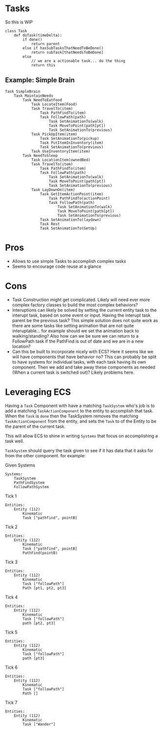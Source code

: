 # Tasks
So this is WIP

```
class Task
    def doTask(timeDelta):
        if done()
            return parent
        else if hasSubTasksThatNeedToBeDone()
            return subTask[thatNeedsToBeDone]
        else
            // we are a actionable task... do the thing
            return this
```

## Example: Simple Brain

```
Task SimpleBrain
    Task MaintainNeeds
        Task NeedToEatFood
            Task LocateItem(Food)
            Task TravelTo(item)
                Task PathFindTo(item)
                Task FollowPath(path)
                    Task SetAnimationTo(walk)
                    Task MoveToPoint(path[pt])
                    Task SetAnimationTo(previous)
            Task PickUpItem(item)
                Task SetAnimationTo(pickup)
                Task PutItemInInventory(item)
                Task SetAnimationTo(previous)
            Task UseInventoryItem(item)
        Task NeedToSleep
            Task LocationItem(ownedBed)
            Task TravelTo(item)
                Task PathFindTo(item)
                Task FollowPath(path)
                    Task SetAnimationTo(walk)
                    Task MoveToPoint(path[pt])
                    Task SetAnimationTo(previous)
            Task LayDownOn(item)
                Task GetItemActionPoint(item)
                    Task PathFindTo(actionPoint)
                    Task FollowPath(path)
                        Task SetAnimationTo(walk)
                        Task MoveToPoint(path[pt])
                        Task SetAnimationTo(previous)
                Task SetAnimationTo(laydown)
                Task Rest
                Task SetAnimationTo(GetUp)
```

# Pros
- Allows to use simple Tasks to accomplish complex tasks
- Seems to encourage code reuse at a glance

# Cons
- Task Construction might get complicated. Likely will need
  ever more complex factory classes to build the most complex behaviors?
- Interuptions can likely be solved by setting the current entity
  task to the interupt task, based on some event or input. Having
  the interupt task parent be the previous task? This simple solution
  does not quite work as there are some tasks like setting animation
  that are not quite interuptable... for example should we set the
  animation back to walking/standing? Also how can we be sure we
  can return to a FollowPath task if the PathFind is out of date
  and we are in a new location?
- Can this be built to incorporate nicely with ECS? Here it seems like
  we will have components that have behavior no? This can probably be
  split to have systems for individual tasks, with each task having
  its own component. Then we add and take away these components as 
  needed (When a current task is switched out)? Likely problems here.

# Leveraging ECS

Having a `Task` Component with have a matching `TaskSystem`
who's job is to add a matching `TaskActionComponent` to 
the entity to accomplish that task. When the `Task` is 
`done` then the TaskSystem removes the matching 
`TaskActionComponent` from the entity, and sets the
`Task` to of the Entity to be the parent of the current
task.

This will allow ECS to shine in writing `Systems` that
focus on accomplishing a task well.

`TaskSystem` should query the task given to see if it
has data that it asks for from the other component. for
example:

Given Systems
```
Systems:
    TaskSystem
    PathFindSystem
    FollowPathSystem
```

Tick 1
```
Entities:
    Entity (112)
        Kinematic
        Task ["pathfind", pointB]
```

Tick 2
```
Entities:
    Entity (112)
        Kinematic
        Task ["pathfind", pointB]
        PathFind(pointB)
```

Tick 3
```
Entities:
    Entity (112)
        Kinematic
        Task ["followPath"]
        Path [pt1, pt2, pt3] 
```

Tick 4
```
Entities:
    Entity (112)
        Kinematic
        Task ["followPath"]
        path [pt2, pt3]
```

Tick 5
```
Entities:
    Entity (112)
        Kinematic
        Task ["followPath"]
        path [pt3]
```

Tick 6
```
Entities:
    Entity (112)
        Kinematic
        Task ["followPath"]
        Path []
```

Tick 7
```
Entities:
    Entity (112)
        Kinematic
        Task ["Wander"]
```